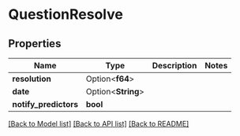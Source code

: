 # QuestionResolve

## Properties

Name | Type | Description | Notes
------------ | ------------- | ------------- | -------------
**resolution** | Option<**f64**> |  | 
**date** | Option<**String**> |  | 
**notify_predictors** | **bool** |  | 

[[Back to Model list]](../README.md#documentation-for-models) [[Back to API list]](../README.md#documentation-for-api-endpoints) [[Back to README]](../README.md)



